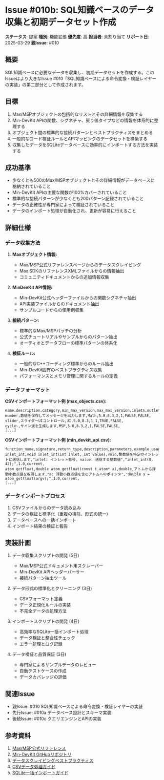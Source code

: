 # Issue #010b: SQL知識ベースのデータ収集と初期データセット作成

**ステータス**: 提案
**種別**: 機能拡張
**優先度**: 高
**担当者**: 未割り当て
**リポート日**: 2025-03-29
**親Issue**: #010

## 概要

SQL知識ベースに必要なデータを収集し、初期データセットを作成する。このIssueはより大きなIssue #010「SQL知識ベースによる命令変換・検証レイヤーの実装」の第二部分として作成されます。

## 目標

1. Max/MSPオブジェクトの包括的なリストとその詳細情報を収集する
2. Min-DevKit APIの関数、シグネチャ、戻り値タイプなどの情報を体系的に整理する
3. オブジェクト間の標準的な接続パターンとベストプラクティスをまとめる
4. 一般的なコード検証ルールとAPIマッピングのデータセットを構築する
5. 収集したデータをSQLiteデータベースに効率的にインポートする方法を実装する

## 成功基準

- 少なくとも500のMax/MSPオブジェクトとその詳細情報がデータベースに格納されていること
- Min-DevKit APIの主要な関数が100%カバーされていること
- 標準的な接続パターンが少なくとも200パターン記録されていること
- データの正確性が専門家によって検証されていること
- データのインポート処理が自動化され、更新が容易に行えること

## 詳細仕様

### データ収集方法

1. **Maxオブジェクト情報:**
   - Max/MSP公式リファレンスページからのデータスクレイピング
   - Max SDKのリファレンスXMLファイルからの情報抽出
   - コミュニティドキュメントからの追加情報収集

2. **MinDevKit API情報:**
   - Min-DevKit公式ヘッダーファイルからの関数シグネチャ抽出
   - API実装ファイルからのドキュメント抽出
   - サンプルコードからの使用例収集

3. **接続パターン:**
   - 標準的なMax/MSPパッチの分析
   - 公式チュートリアルやサンプルからのパターン抽出
   - オーディオとデータフローの標準パターンの体系化

4. **検証ルール:**
   - 一般的なC++コーディング標準からのルール抽出
   - Min-DevKit固有のベストプラクティス収集
   - パフォーマンスとメモリ管理に関するルールの定義

### データフォーマット

**CSVインポートフォーマット例 (max_objects.csv):**
```
name,description,category,min_max_version,max_max_version,inlets,outlets,is_ui_object,is_deprecated,recommended_alternative
number,数値を保存してメッセージを出力します,Math,5.0,8.3,2,1,FALSE,FALSE,
slider,スライダーUIコントロール,UI,5.0,8.3,1,1,TRUE,FALSE,
cycle~,サイン波を生成します,MSP,5.0,8.3,2,1,FALSE,FALSE,
[...]
```

**CSVインポートフォーマット例 (min_devkit_api.csv):**
```
function_name,signature,return_type,description,parameters,example_usage,min_version,max_version,notes
inlet_int,void inlet_int(int inlet, int value),void,整数値を特定のインレットに送信します,"inlet: インレット番号, value: 送信する整数値","inlet_int(0, 42);",1.0,current,
atom_getfloat,double atom_getfloat(const t_atom* a),double,アトムから浮動小数点値を取得します,"a: 浮動小数点値を含むアトムへのポインタ","double x = atom_getfloat(argv);",1.0,current,
[...]
```

### データインポートプロセス

1. CSVファイルからのデータ読み込み
2. データの検証と標準化（重複の排除、形式の統一）
3. データベースへの一括インポート
4. インポート結果の検証と報告

## 実装計画

1. データ収集スクリプトの開発 (5日)
   - Max/MSP公式ドキュメント用スクレーパー
   - Min-DevKit APIヘッダーパーサー
   - 接続パターン抽出ツール

2. データ形式の標準化とクリーニング (3日)
   - CSVフォーマット定義
   - データ正規化ルールの実装
   - 不完全データの処理方法

3. インポートスクリプトの開発 (4日)
   - 高効率なSQLite一括インポート処理
   - データ検証と整合性チェック
   - エラー処理とログ記録

4. データ検証と品質保証 (3日)
   - 専門家によるサンプルデータのレビュー
   - 自動テストケースの作成
   - データカバレッジの評価

## 関連Issue

- 親Issue: #010 SQL知識ベースによる命令変換・検証レイヤーの実装
- 先行Issue: #010a データベース設計とスキーマ実装
- 後続Issue: #010c クエリエンジンとAPIの実装

## 参考資料

1. [Max/MSP公式リファレンス](https://docs.cycling74.com/max8/)
2. [Min-DevKit GitHubリポジトリ](https://github.com/Cycling74/min-devkit)
3. [データスクレイピングベストプラクティス](https://www.scrapingbee.com/blog/web-scraping-best-practices/)
4. [CSVデータ処理ガイド](https://realpython.com/python-csv/)
5. [SQLite一括インポートガイド](https://www.sqlite.org/import.html)
